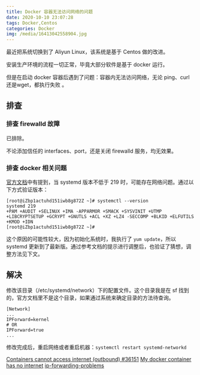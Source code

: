 ```yaml
---
title: Docker 容器无法访问网络的问题
date: 2020-10-10 23:07:28
tags: Docker,Centos
categories: Docker
img: /media/16413042558904.jpg
---
```


最近把系统切换到了 Aliyun Linux，该系统是基于 Centos 做的改进。

安装生产环境的流程一切正常，毕竟大部分软件是基于 docker 运行。

但是在启动 docker 容器后遇到了问题：容器内无法访问网络，无论 ping、curl 还是wget，都执行失败 。

## 排查

### 排查 firewalld 故障
已排除。

不论添加信任的 interfaces、port，还是关闭 firewalld 服务，均无效果。

### 排查 docker 相关问题

[官方文档](https://docs.docker.com/engine/install/linux-postinstall/#ip-forwarding-problems)中有提到，当 systemd 版本不低于 219 时，可能存在网络问题。通过以下方式验证版本：

```
[root@iZbp1actuhd151iwb8g872Z ~]# systemctl --version
systemd 219
+PAM +AUDIT +SELINUX +IMA -APPARMOR +SMACK +SYSVINIT +UTMP +LIBCRYPTSETUP +GCRYPT +GNUTLS +ACL +XZ +LZ4 -SECCOMP +BLKID +ELFUTILS +KMOD +IDN
[root@iZbp1actuhd151iwb8g872Z ~]# 
```

这个原因的可能性较大，因为初始化系统时，我执行了 `yum update`，所以 systemd 更新到了最新版。通过参考文档的提示进行调整后，也验证了猜想，调整方法见下文。

## 解决

修改该目录（/etc/systemd/network）下的配置文件。这个目录我是在 sf 找到的，官方文档里不是这个目录，如果通过系统来确定目录的方法待查询。

```
[Network]
...
IPForward=kernel
# OR
IPForward=true
...
```

修改完成后，重启网络或者重启机器：`systemctl restart systemd-networkd`

[Containers cannot access internet (outbound) #36151](https://github.com/moby/moby/issues/36151#issuecomment-541096349)
[My docker container has no internet](https://stackoverflow.com/questions/20430371/my-docker-container-has-no-internet/60074328#60074328)
[ip-forwarding-problems](https://docs.docker.com/engine/install/linux-postinstall/#ip-forwarding-problems)